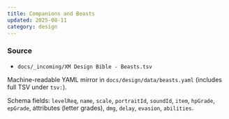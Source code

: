 ```yaml
---
title: Companions and Beasts
updated: 2025-08-11
category: design
---
```


### Source

- `docs/_incoming/XM Design Bible - Beasts.tsv`

Machine-readable YAML mirror in `docs/design/data/beasts.yaml` (includes full TSV under `tsv:`).

Schema fields: `levelReq`, `name`, `scale`, `portraitId`, `soundId`, `item`, `hpGrade`, `epGrade`, attributes (letter grades), `dmg`, `delay`, `evasion`, `abilities`.


